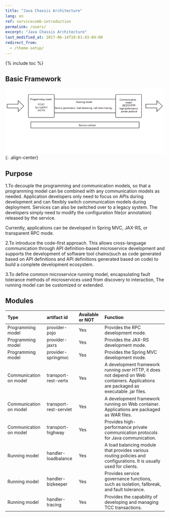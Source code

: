 ```yaml
---
title: "Java Chassis Architecture"
lang: en
ref: servicecomb-introduction
permalink: /users/
excerpt: "Java Chassis Architecture"
last_modified_at: 2017-06-14T10:01:43-04:00
redirect_from:
  - /theme-setup/
---
```


{% include toc %}
## Basic Framework
![ServiceComb Model](/assets/images/servicecomb_mode_en.png){: .align-center}

## Purpose

1.To decouple the programming and communication models, so that a programming model can be combined with any communication models as needed. Application developers only need to focus on APIs during development and can flexibly switch communication models during deployment. Services can also be switched over to a legacy system. The developers simply need to modify the configuration file(or annotation) released by the service.

Currently, applications can be developed in Spring MVC, JAX-RS, or transparent RPC mode.

2.To introduce the code-first approach. This allows cross-language communication through API definition-based microservice development and supports the development of software tool chains(such as code generated based on API definitions and API definitions generated based on code) to build a complete development ecosystem.

3.To define common microservice running model, encapsulating fault tolerance methods of microservices used from discovery to interaction, The running model can be customized or extended.

## Modules

| Type                   | artifact id            | Available or NOT | Function                                 |
| :--------------------- | :--------------------- | :--------------- | :--------------------------------------- |
| Programming model      | provider-pojo          | Yes              | Provides the RPC development mode.       |
| Programming model      | provider-jaxrs         | Yes              | Provides the JAX-RS development mode.    |
| Programming model      | provider-springmvc     | Yes              | Provides the Spring MVC development mode. |
| Communication on model | transport-rest-vertx   | Yes              | A development framework running over HTTP, it does not depend on Web containers. Applications are packaged as executable .jar files. |
| Communication on model | transport-rest-servlet | Yes              | A development framework running on Web container. Applications are packaged as WAR files. |
| Communication on model | transport-highway      | Yes              | Provides high-performance private communication protocols for Java communication. |
| Running model          | handler-loadbalance    | Yes              | A load balancing module that provides various routing policies and configurations. It is usually used for clients. |
| Running model          | handler-bizkeeper      | Yes              | Provides service governance functions, such as isolation, fallbreak, and fault tolerance. |
| Running model          | handler-tracing        | Yes              | Provides the capability of developing and managing TCC transactions. |
